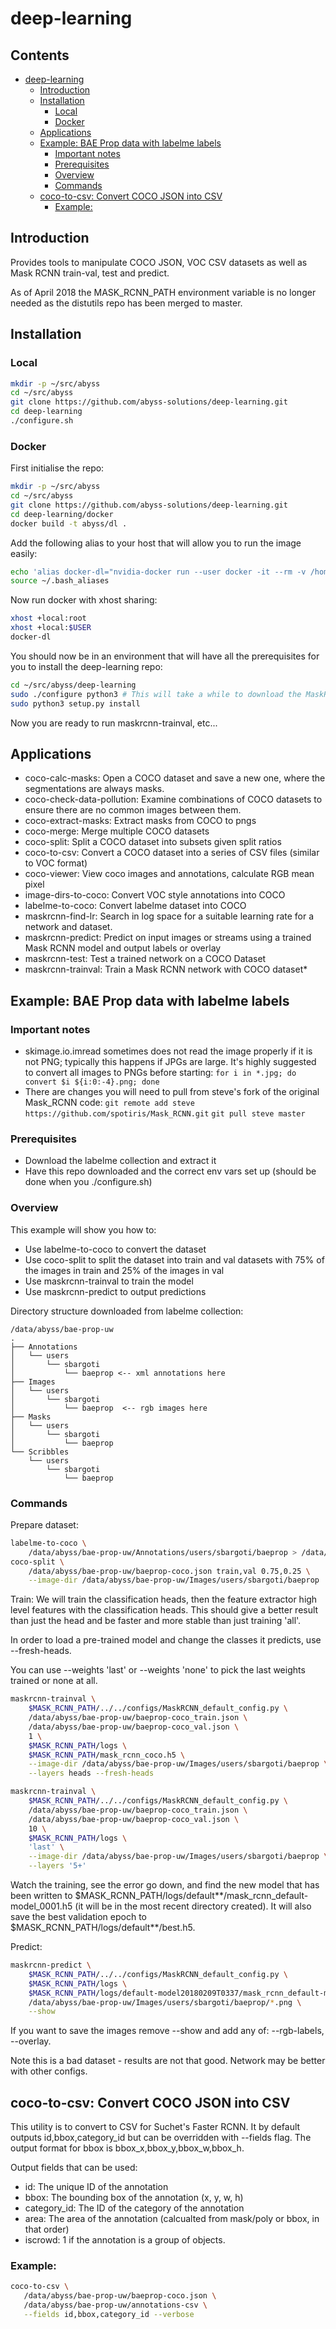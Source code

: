 deep-learning
=================
## Contents
   * [deep-learning](#deep-learning)
      * [Introduction](#introduction)
      * [Installation](#installation)
         * [Local](#local)
         * [Docker](#docker)
      * [Applications](#applications)
      * [Example: BAE Prop data with labelme labels](#example-bae-prop-data-with-labelme-labels)
         * [Important notes](#important-notes)
         * [Prerequisites](#prerequisites)
         * [Overview](#overview)
         * [Commands](#commands)
      * [coco-to-csv: Convert COCO JSON into CSV](#coco-to-csv-convert-coco-json-into-csv)
         * [Example:](#example)

## Introduction
Provides tools to manipulate COCO JSON, VOC CSV datasets as well as Mask RCNN train-val, test and predict.

As of April 2018 the MASK_RCNN_PATH environment variable is no longer needed as the distutils repo has been merged to master.

## Installation
### Local
```bash 
mkdir -p ~/src/abyss
cd ~/src/abyss
git clone https://github.com/abyss-solutions/deep-learning.git
cd deep-learning
./configure.sh
```

### Docker
First initialise the repo:
```bash 
mkdir -p ~/src/abyss
cd ~/src/abyss
git clone https://github.com/abyss-solutions/deep-learning.git
cd deep-learning/docker
docker build -t abyss/dl .
```

Add the following alias to your host that will allow you to run the image easily:
```bash
echo 'alias docker-dl="nvidia-docker run --user docker -it --rm -v /home/$USER:/home/docker -v /:/host -e DISPLAY=$DISPLAY -v /tmp/.X11-unix:/tmp/.X11-unix -p 8888:8888 -p 7001:7001 abyss/dl bash"' > ~/.abyss_aliases
source ~/.bash_aliases
```

Now run docker with xhost sharing:
```bash
xhost +local:root
xhost +local:$USER
docker-dl
```

You should now be in an environment that will have all the prerequisites for you to install the deep-learning repo:
```bash
cd ~/src/abyss/deep-learning
sudo ./configure python3 # This will take a while to download the MaskRCNN weights
sudo python3 setup.py install
```

Now you are ready to run maskrcnn-trainval, etc...

## Applications
* coco-calc-masks: Open a COCO dataset and save a new one, where the segmentations are always masks.
* coco-check-data-pollution: Examine combinations of COCO datasets to ensure there are no common images between them.
* coco-extract-masks: Extract masks from COCO to pngs
* coco-merge: Merge multiple COCO datasets
* coco-split: Split a COCO dataset into subsets given split ratios
* coco-to-csv: Convert a COCO dataset into a series of CSV files (similar to VOC format)
* coco-viewer: View coco images and annotations, calculate RGB mean pixel
* image-dirs-to-coco: Convert VOC style annotations into COCO
* labelme-to-coco: Convert labelme dataset into COCO
* maskrcnn-find-lr: Search in log space for a suitable learning rate for a network and dataset.
* maskrcnn-predict: Predict on input images or streams using a trained Mask RCNN model and output labels or overlay
* maskrcnn-test: Test a trained network on a COCO Dataset
* maskrcnn-trainval: Train a Mask RCNN network with COCO dataset* 

## Example: BAE Prop data with labelme labels
### Important notes
*  skimage.io.imread sometimes does not read the image properly if it is not PNG; typically this happens if JPGs are large.
    It's highly suggested to convert all images to PNGs before starting:
    `for i in *.jpg; do convert $i ${i:0:-4}.png; done`
*  There are changes you will need to pull from steve's fork of the original Mask_RCNN code:
   `git remote add steve https://github.com/spotiris/Mask_RCNN.git`
   `git pull steve master`

### Prerequisites
* Download the labelme collection and extract it
* Have this repo downloaded and the correct env vars set up (should be done when you ./configure.sh)

### Overview
This example will show you how to:
* Use labelme-to-coco to convert the dataset
* Use coco-split to split the dataset into train and val datasets with 75% of the images in train and 25% of the images in val
* Use maskrcnn-trainval to train the model
* Use maskrcnn-predict to output predictions

Directory structure downloaded from labelme collection:
```
/data/abyss/bae-prop-uw
.
├── Annotations
│   └── users
│       └── sbargoti
│           └── baeprop <-- xml annotations here
├── Images
│   └── users
│       └── sbargoti
│           └── baeprop  <-- rgb images here
├── Masks
│   └── users
│       └── sbargoti
│           └── baeprop
└── Scribbles
    └── users
        └── sbargoti
            └── baeprop
```

### Commands
Prepare dataset:
```bash
labelme-to-coco \
    /data/abyss/bae-prop-uw/Annotations/users/sbargoti/baeprop > /data/abyss/bae-prop-uw/baeprop-coco.json
coco-split \
    /data/abyss/bae-prop-uw/baeprop-coco.json train,val 0.75,0.25 \
    --image-dir /data/abyss/bae-prop-uw/Images/users/sbargoti/baeprop
```

Train:
We will train the classification heads, then the feature extractor high level features with the classification heads.
This should give a better result than just the head and be faster and more stable than just training 'all'.

In order to load a pre-trained model and change the classes it predicts, use --fresh-heads.

You can use --weights 'last' or --weights 'none' to pick the last weights trained or none at all.

```bash
maskrcnn-trainval \
    $MASK_RCNN_PATH/../../configs/MaskRCNN_default_config.py \
    /data/abyss/bae-prop-uw/baeprop-coco_train.json \
    /data/abyss/bae-prop-uw/baeprop-coco_val.json \
    1 \
    $MASK_RCNN_PATH/logs \
    $MASK_RCNN_PATH/mask_rcnn_coco.h5 \
    --image-dir /data/abyss/bae-prop-uw/Images/users/sbargoti/baeprop \
    --layers heads --fresh-heads

maskrcnn-trainval \
    $MASK_RCNN_PATH/../../configs/MaskRCNN_default_config.py \
    /data/abyss/bae-prop-uw/baeprop-coco_train.json \
    /data/abyss/bae-prop-uw/baeprop-coco_val.json \
    10 \
    $MASK_RCNN_PATH/logs \
    'last' \
    --image-dir /data/abyss/bae-prop-uw/Images/users/sbargoti/baeprop \
    --layers '5+'
```
Watch the training, see the error go down, and find the new model that has been written to $MASK_RCNN_PATH/logs/default**/mask_rcnn_default-model_0001.h5 (it will be in the most recent directory created).
It will also save the best validation epoch to $MASK_RCNN_PATH/logs/default**/best.h5.

Predict:
```bash
maskrcnn-predict \
    $MASK_RCNN_PATH/../../configs/MaskRCNN_default_config.py \
    $MASK_RCNN_PATH/logs \
    $MASK_RCNN_PATH/logs/default-model20180209T0337/mask_rcnn_default-model_0001.h5 \
    /data/abyss/bae-prop-uw/Images/users/sbargoti/baeprop/*.png \
    --show
```
If you want to save the images remove --show and add any of: --rgb-labels, --overlay.

Note this is a bad dataset - results are not that good.
Network may be better with other configs.

## coco-to-csv: Convert COCO JSON into CSV

This utility is to convert to CSV for Suchet's Faster RCNN.
It by default outputs id,bbox,category_id but can be overridden with --fields flag.
The output format for bbox is bbox_x,bbox_y,bbox_w,bbox_h.

Output fields that can be used:
* id: The unique ID of the annotation
* bbox: The bounding box of the annotation (x, y, w, h)
* category_id: The ID of the category of the annotation
* area: The area of the annotation (calcualted from mask/poly or bbox, in that order)
* iscrowd: 1 if the annotation is a group of objects.


### Example: 
```bash
coco-to-csv \
   /data/abyss/bae-prop-uw/baeprop-coco.json \
   /data/abyss/bae-prop-uw/annotations-csv \
   --fields id,bbox,category_id --verbose
```
